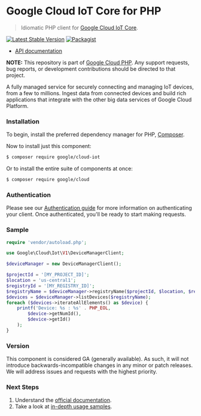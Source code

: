 # Google Cloud IoT Core for PHP

> Idiomatic PHP client for [Google Cloud IoT Core](https://cloud.google.com/iot-core/).

[![Latest Stable Version](https://poser.pugx.org/google/cloud-iot/v/stable)](https://packagist.org/packages/google/cloud-iot) [![Packagist](https://img.shields.io/packagist/dm/google/cloud-iot.svg)](https://packagist.org/packages/google/cloud-iot)

* [API documentation](http://googleapis.github.io/google-cloud-php/#/docs/cloud-iot/latest)

**NOTE:** This repository is part of [Google Cloud PHP](https://github.com/googleapis/google-cloud-php). Any
support requests, bug reports, or development contributions should be directed to
that project.

A fully managed service for securely connecting and managing IoT devices, from a few to millions. Ingest data from
connected devices and build rich applications that integrate with the other big data services of Google Cloud Platform.

### Installation

To begin, install the preferred dependency manager for PHP, [Composer](https://getcomposer.org/).

Now to install just this component:

```sh
$ composer require google/cloud-iot
```

Or to install the entire suite of components at once:

```sh
$ composer require google/cloud
```

### Authentication

Please see our [Authentication guide](https://github.com/googleapis/google-cloud-php/blob/main/AUTHENTICATION.md) for more information
on authenticating your client. Once authenticated, you'll be ready to start making requests.

### Sample

```php
require 'vendor/autoload.php';

use Google\Cloud\Iot\V1\DeviceManagerClient;

$deviceManager = new DeviceManagerClient();

$projectId = '[MY_PROJECT_ID]';
$location = 'us-central1';
$registryId = '[MY_REGISTRY_ID]';
$registryName = $deviceManager->registryName($projectId, $location, $registryId);
$devices = $deviceManager->listDevices($registryName);
foreach ($devices->iterateAllElements() as $device) {
    printf('Device: %s : %s' . PHP_EOL,
        $device->getNumId(),
        $device->getId()
    );
}
```

### Version

This component is considered GA (generally available). As such, it will not introduce backwards-incompatible changes in
any minor or patch releases. We will address issues and requests with the highest priority.

### Next Steps

1. Understand the [official documentation](https://cloud.google.com/iot/docs/).
2. Take a look at [in-depth usage samples](https://github.com/GoogleCloudPlatform/php-docs-samples/tree/master/iot).
